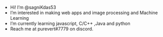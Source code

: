 - Hi! I’m @sagniKdas53
- I’m interested in making web apps and image processing and Machine Learning
- I’m currently learning javascript, C/C++ ,Java and python
- Reach me at purevert#7779 on discord.

<!---
sagniKdas53/sagniKdas53 is a ✨ special ✨ repository because its `README.md` (this file) appears on your GitHub profile.
You can click the Preview link to take a look at your changes.
--->
